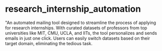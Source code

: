 # research_internship_automation
"An automated mailing tool designed to streamline the process of applying for research internships. With curated datasets of professors from top universities like MIT, CMU, UCLA, and IITs, the tool personalizes and sends emails in just one click. Users can easily switch datasets based on their target domain, eliminating the tedious task.
